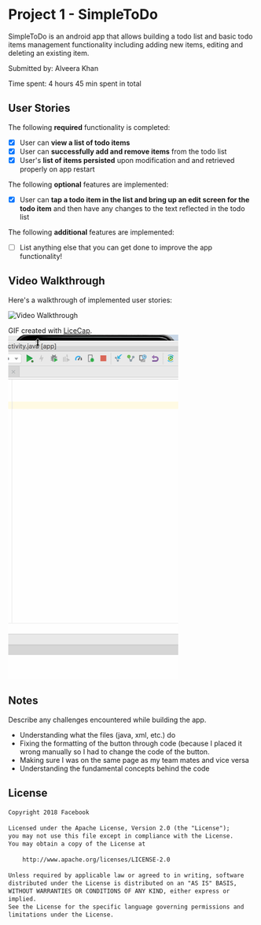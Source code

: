 # Project 1 - SimpleToDo

SimpleToDo is an android app that allows building a todo list and basic todo items management functionality including adding new items, editing and deleting an existing item.

Submitted by: Alveera Khan

Time spent: 4 hours 45 min spent in total

## User Stories

The following **required** functionality is completed:

* [x] User can **view a list of todo items**
* [x] User can **successfully add and remove items** from the todo list
* [x] User's **list of items persisted** upon modification and and retrieved properly on app restart

The following **optional** features are implemented:

* [x] User can **tap a todo item in the list and bring up an edit screen for the todo item** and then have any changes to the text reflected in the todo list

The following **additional** features are implemented:

* [ ] List anything else that you can get done to improve the app functionality!

## Video Walkthrough

Here's a walkthrough of implemented user stories:

<img src='http://g.recordit.co/WhLTp5e95G.gif' title='Video Walkthrough' width='' alt='Video Walkthrough' />

GIF created with [LiceCap](http://www.cockos.com/licecap/).  
![alt tag](./GIFSimpleToDo.gif)

## Notes

Describe any challenges encountered while building the app.

* Understanding what the files (java, xml, etc.) do
* Fixing the formatting of the button through code (because I placed it wrong manually so I had to change the code of the button.
* Making sure I was on the same page as my team mates and vice versa
* Understanding the fundamental concepts behind the code

## License

    Copyright 2018 Facebook

    Licensed under the Apache License, Version 2.0 (the "License");
    you may not use this file except in compliance with the License.
    You may obtain a copy of the License at

        http://www.apache.org/licenses/LICENSE-2.0

    Unless required by applicable law or agreed to in writing, software
    distributed under the License is distributed on an "AS IS" BASIS,
    WITHOUT WARRANTIES OR CONDITIONS OF ANY KIND, either express or implied.
    See the License for the specific language governing permissions and
    limitations under the License.
